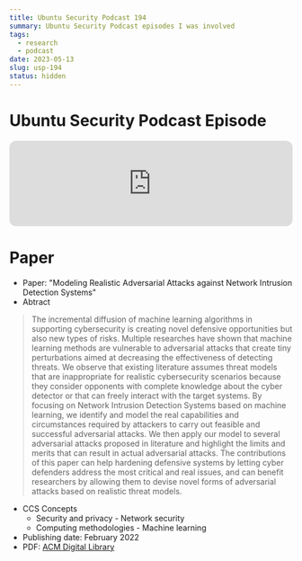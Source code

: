 ```yaml
---
title: Ubuntu Security Podcast 194
summary: Ubuntu Security Podcast episodes I was involved
tags:
  - research
  - podcast
date: 2023-05-13
slug: usp-194
status: hidden
---
```


# Ubuntu Security Podcast Episode

<iframe style="border-radius:12px" src="https://open.spotify.com/embed/episode/1yJGM0yCyt94UrWgbKUie5?utm_source=generator&theme=0" width="100%" height="152" frameBorder="0" allowfullscreen="" allow="autoplay; clipboard-write; encrypted-media; fullscreen; picture-in-picture" loading="lazy"></iframe>

# Paper

- Paper: "Modeling Realistic Adversarial Attacks against Network Intrusion Detection Systems"
- Abtract

> The incremental diffusion of machine learning algorithms in supporting cybersecurity is creating novel defensive opportunities but also new types of risks. Multiple researches have shown that machine learning methods are vulnerable to adversarial attacks that create tiny perturbations aimed at decreasing the effectiveness of detecting threats. We observe that existing literature assumes threat models that are inappropriate for realistic cybersecurity scenarios because they consider opponents with complete knowledge about the cyber detector or that can freely interact with the target systems. By focusing on Network Intrusion Detection Systems based on machine learning, we identify and model the real capabilities and circumstances required by attackers to carry out feasible and successful adversarial attacks. We then apply our model to several adversarial attacks proposed in literature and highlight the limits and merits that can result in actual adversarial attacks. The contributions of this paper can help hardening defensive systems by letting cyber defenders address the most critical and real issues, and can benefit researchers by allowing them to devise novel forms of adversarial attacks based on realistic threat models.

- CCS Concepts
	- Security and privacy - Network security
	- Computing methodologies - Machine learning
- Publishing date: February 2022
- PDF: [ACM Digital Library](https://dl.acm.org/doi/pdf/10.1145/3469659)
